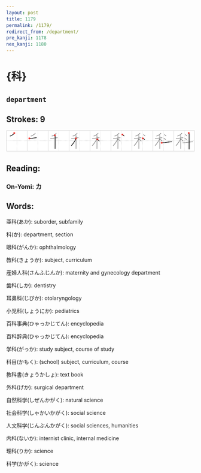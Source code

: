 ```yaml
---
layout: post
title: 1179
permalink: /1179/
redirect_from: /department/
pre_kanji: 1178
nex_kanji: 1180
---
```


# {科}

## `department`

## Strokes: 9

<div class="stroke"><img src="../images/E7A791.png" /></div>

## Reading:

### On-Yomi: カ

## Words:

亜科(あか): suborder, subfamily

科(か): department, section

眼科(がんか): ophthalmology

教科(きょうか): subject, curriculum

産婦人科(さんふじんか): maternity and gynecology department

歯科(しか): dentistry

耳鼻科(じびか): otolaryngology

小児科(しょうにか): pediatrics

百科事典(ひゃっかじてん): encyclopedia

百科辞典(ひゃっかじてん): encyclopedia

学科(がっか): study subject, course of study

科目(かもく): (school) subject, curriculum, course

教科書(きょうかしょ): text book

外科(げか): surgical department

自然科学(しぜんかがく): natural science

社会科学(しゃかいかがく): social science

人文科学(じんぶんかがく): social sciences, humanities

内科(ないか): internist clinic, internal medicine

理科(りか): science

科学(かがく): science
